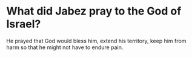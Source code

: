 # What did Jabez pray to the God of Israel?

He prayed that God would bless him, extend his territory, keep him from harm so that he might not have to endure pain.
